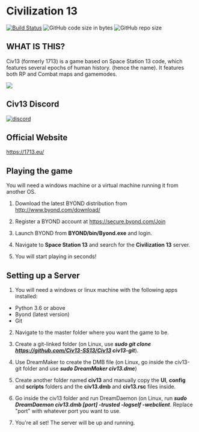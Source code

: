 # Civilization 13

[![Build Status](https://travis-ci.com/Civ13-SS13/Civ13.svg?branch=master)](https://travis-ci.com/Civ13-SS13/Civ13)
![GitHub code size in bytes](https://img.shields.io/github/languages/code-size/civ13-SS13/civ13.svg?style=flat)
![GitHub repo size](https://img.shields.io/github/repo-size/civ13-SS13/civ13.svg?style=flat)

## WHAT IS THIS?

Civ13 (formerly 1713) is a game based on Space Station 13 code, which features several epochs of human history. (hence the name). It features both RP and Combat maps and gamemodes.

<kbd>
 <img src="https://i.imgur.com/napac0L.png">
</kbd>


## Civ13 Discord
[![discord](https://discordapp.com/api/guilds/468979034571931648/widget.png)](https://discord.gg/hBEtg4x)


## Official Website
https://1713.eu/


## Playing the game
You will need a windows machine or a virtual machine running it from another OS.

1. Download the latest BYOND distribution from http://www.byond.com/download/

2. Register a BYOND account at https://secure.byond.com/Join

3. Launch BYOND from **BYOND/bin/Byond.exe** and login.

4. Navigate to **Space Station 13** and search for the **Civilization 13** server.

5. You will start playing in seconds!


## Setting up a Server
1. You will need a windows or linux machine with the following apps installed:
 - Python 3.6 or above
 - Byond (latest version)
 - Git
 
 2. Navigate to the master folder where you want the game to be.
 
 3. Create a git-linked folder (on Linux, use ***sudo git clone https://github.com/Civ13-SS13/Civ13 civ13-git***).
 
 4. Use DreamMaker to create the DMB file (on Linux, go inside the civ13-git folder and use ***sudo DreamMaker civ13.dme***)
 
 5. Create another folder named **civ13** and manually copy the **UI**, **config** and **scripts** folders and the **civ13.dmb** and **civ13.rsc** files inside.
 
 6. Go inside the civ13 folder and run DreamDaemon (on Linux, run ***sudo DreamDaemon civ13.dmb [port] -trusted -logself -webclient***. Replace "port" with whatever port you want to use.
 
 7. You're all set! The server will be up and running.
